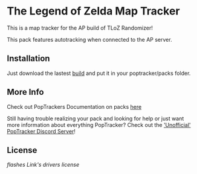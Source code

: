 # The Legend of Zelda Map Tracker 

This is a map tracker for the AP build of TLoZ Randomizer!

This pack features autotracking when connected to the AP server.

## Installation

Just download the lastest [build](https://github.com/Br00ty/tloz_brooty/releases/latest) and put it in your poptracker/packs folder.

## More Info

Check out PopTrackers Documentation on packs [here](https://github.com/black-sliver/PopTracker/blob/master/doc/PACKS.md)

Still having trouble realizing your pack and looking for help or just want more information about everything PopTracker? Check out the ['Unofficial' PopTracker Discord Server](https://discord.com/invite/gwThqMCPgK)!

## License

*flashes Link's drivers license*
